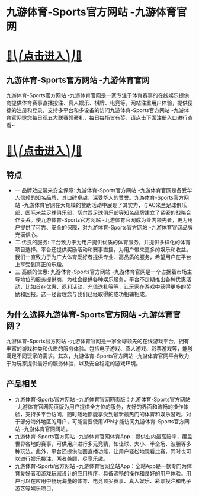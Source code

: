 # 九游体育-Sports官方网站 -九游体育官网

# [🍉⎝⎛点击进入⎞⎠🍉](https://kkdd668.cn)
## 九游体育-Sports官方网站 -九游体育官网
九游体育-Sports官方网站 -九游体育官网是一家专注于体育赛事的在线娱乐提供商提供体育赛事直播投注、真人娱乐、棋牌、电竞等，网站注重用户体验，提供便捷的注册和登录，支持多平台和多设备的访问九游体育-Sports官方网站 -九游体育官网邀您每日观五大联赛领豪礼，每日每场皆有奖，请点击下面注册入口进行查看~
# [🍉⎝⎛点击进入⎞⎠🍉](https://kkdd668.cn)

## 特点
- 一.品牌效应带来安全保障: 九游体育-Sports官方网站 -九游体育官网是备受华人信赖的知名品牌，其口碑卓越，深受华人的赞誉。九游体育-Sports官方网站 -九游体育官网在大规模的赞助活动中展现了其实力，与AC米兰足球俱乐部、国际米兰足球俱乐部、切尔西足球俱乐部等知名品牌建立了紧密的战略合作关系。使九游体育-Sports官方网站 -九游体育官网成为业内领先者，更为用户提供了可靠、安全的保障，对九游体育-Sports官方网站 -九游体育官网品牌充满信心。
- 二.优良的服务: 平台致力于为用户提供优质的体育服务，并提供多样化的体育项目选择。平台还提供奖励活动和赛事直播，为用户带来更多的娱乐和收益。我们一直致力于为广大体育爱好者提供专业、高品质的服务，希望用户在平台上享受到真正的乐趣。
- 三.高额的优惠: 九游体育-Sports官方网站 -九游体育官网是一个占据着市场主导地位的服务提供商，为社会提供各种娱乐服务。平台不定期推出各种优惠活动，比如首存优惠、返利活动、充值送礼等等，让玩家在游戏中获得更多的奖励和回报。这一经营理念与我们已经取得的成功相辅相成。

## 为什么选择九游体育-Sports官方网站 -九游体育官网？
九游体育-Sports官方网站 -九游体育官网是一家全球领先的在线游戏平台，拥有丰富的游戏种类和优质的服务体验。包括电子游戏、真人游戏、彩票游戏等，能够满足不同玩家的需求。其次，九游体育-Sports官方网站 -九游体育官网平台致力于为玩家提供最好的服务体验，以及安全稳定的游戏环境。
## 产品相关
- 九游体育-Sports官方网站 -九游体育官网网页版：九游体育-Sports官方网站 -九游体育官网网页版为用户提供全方位的服务，友好的界面和流畅的操作体验，支持多平台访问，随时随地都能享受到最新最热门的体育和娱乐游戏。对于部分海外地区的用户，可能需要使用VPN才能访问九游体育-Sports官方网站 -九游体育官网网站。
- 九游体育-Sports官方网站 -九游体育官网体育App：提供业内最高赔率，覆盖世界各地的赛事，可供用户进行多元竞猜，如让球、大小、半全场、波胆等多种玩法。此外，平台还提供动画直播功能，让用户轻松地观看比赛，同时也可以进行娱乐投注，两者兼顾，尽享乐趣。
- 九游体育-Sports官方网站 -九游体育官网全站App：全站App是一款专门为体育爱好者和游戏玩家设计的应用程序，具备流畅的操作和良好的用户体验。用户可以在应用中畅玩海量的体育、电竞顶尖赛事、真人娱乐、彩票投注和电子游艺等娱乐项目。
